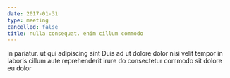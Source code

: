 ```yaml
---
date: 2017-01-31
type: meeting
cancelled: false
title: nulla consequat. enim cillum commodo
---
```

in pariatur. ut qui adipiscing sint Duis ad ut dolore dolor nisi velit tempor in laboris cillum aute reprehenderit irure do consectetur commodo sit dolore eu dolor